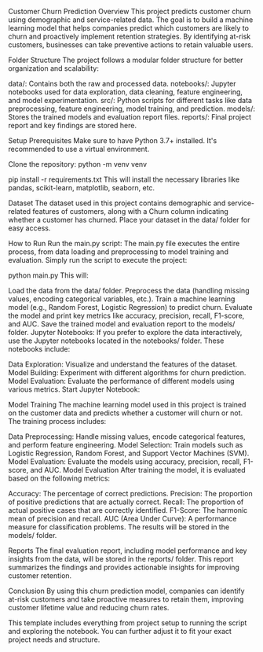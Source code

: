 Customer Churn Prediction
Overview
This project predicts customer churn using demographic and service-related data. The goal is to build a machine learning model that helps companies predict which customers are likely to churn and proactively implement retention strategies. By identifying at-risk customers, businesses can take preventive actions to retain valuable users.

Folder Structure
The project follows a modular folder structure for better organization and scalability:

data/: Contains both the raw and processed data.
notebooks/: Jupyter notebooks used for data exploration, data cleaning, feature engineering, and model experimentation.
src/: Python scripts for different tasks like data preprocessing, feature engineering, model training, and prediction.
models/: Stores the trained models and evaluation report files.
reports/: Final project report and key findings are stored here.

Setup
Prerequisites
Make sure to have Python 3.7+ installed. It's recommended to use a virtual environment.

Clone the repository:
python -m venv venv



pip install -r requirements.txt
This will install the necessary libraries like pandas, scikit-learn, matplotlib, seaborn, etc.

Dataset
The dataset used in this project contains demographic and service-related features of customers, along with a Churn column indicating whether a customer has churned. Place your dataset in the data/ folder for easy access.

How to Run
Run the main.py script: The main.py file executes the entire process, from data loading and preprocessing to model training and evaluation. Simply run the script to execute the project:

python main.py
This will:

Load the data from the data/ folder.
Preprocess the data (handling missing values, encoding categorical variables, etc.).
Train a machine learning model (e.g., Random Forest, Logistic Regression) to predict churn.
Evaluate the model and print key metrics like accuracy, precision, recall, F1-score, and AUC.
Save the trained model and evaluation report to the models/ folder.
Jupyter Notebooks: If you prefer to explore the data interactively, use the Jupyter notebooks located in the notebooks/ folder. These notebooks include:

Data Exploration: Visualize and understand the features of the dataset.
Model Building: Experiment with different algorithms for churn prediction.
Model Evaluation: Evaluate the performance of different models using various metrics.
Start Jupyter Notebook:


Model Training
The machine learning model used in this project is trained on the customer data and predicts whether a customer will churn or not. The training process includes:

Data Preprocessing: Handle missing values, encode categorical features, and perform feature engineering.
Model Selection: Train models such as Logistic Regression, Random Forest, and Support Vector Machines (SVM).
Model Evaluation: Evaluate the models using accuracy, precision, recall, F1-score, and AUC.
Model Evaluation
After training the model, it is evaluated based on the following metrics:

Accuracy: The percentage of correct predictions.
Precision: The proportion of positive predictions that are actually correct.
Recall: The proportion of actual positive cases that are correctly identified.
F1-Score: The harmonic mean of precision and recall.
AUC (Area Under Curve): A performance measure for classification problems.
The results will be stored in the models/ folder.

Reports
The final evaluation report, including model performance and key insights from the data, will be stored in the reports/ folder. This report summarizes the findings and provides actionable insights for improving customer retention.

Conclusion
By using this churn prediction model, companies can identify at-risk customers and take proactive measures to retain them, improving customer lifetime value and reducing churn rates.

This template includes everything from project setup to running the script and exploring the notebook. You can further adjust it to fit your exact project needs and structure.











